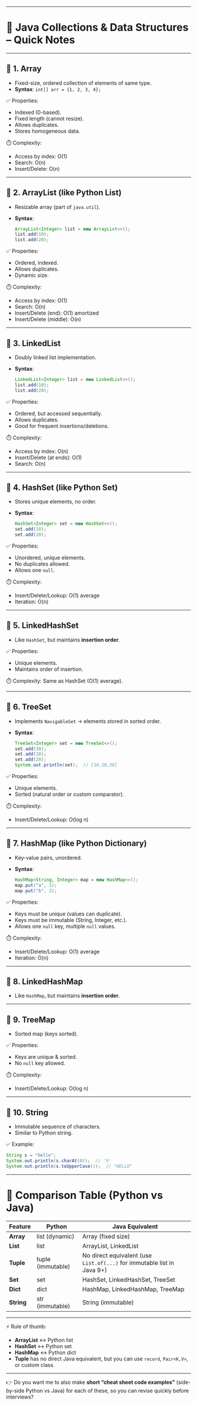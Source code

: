 
---

# 📝 Java Collections & Data Structures – Quick Notes

---

## 🔹 1. **Array**

* Fixed-size, ordered collection of elements of same type.
* **Syntax**: `int[] arr = {1, 2, 3, 4};`

✅ Properties:

* Indexed (0-based).
* Fixed length (cannot resize).
* Allows duplicates.
* Stores homogeneous data.

⏱️ Complexity:

* Access by index: O(1)
* Search: O(n)
* Insert/Delete: O(n)

---

## 🔹 2. **ArrayList** (like Python List)

* Resizable array (part of `java.util`).
* **Syntax**:

  ```java
  ArrayList<Integer> list = new ArrayList<>();
  list.add(10);
  list.add(20);
  ```

✅ Properties:

* Ordered, indexed.
* Allows duplicates.
* Dynamic size.

⏱️ Complexity:

* Access by index: O(1)
* Search: O(n)
* Insert/Delete (end): O(1) amortized
* Insert/Delete (middle): O(n)

---

## 🔹 3. **LinkedList**

* Doubly linked list implementation.
* **Syntax**:

  ```java
  LinkedList<Integer> list = new LinkedList<>();
  list.add(10);
  list.add(20);
  ```

✅ Properties:

* Ordered, but accessed sequentially.
* Allows duplicates.
* Good for frequent insertions/deletions.

⏱️ Complexity:

* Access by index: O(n)
* Insert/Delete (at ends): O(1)
* Search: O(n)

---

## 🔹 4. **HashSet** (like Python Set)

* Stores unique elements, no order.
* **Syntax**:

  ```java
  HashSet<Integer> set = new HashSet<>();
  set.add(10);
  set.add(20);
  ```

✅ Properties:

* Unordered, unique elements.
* No duplicates allowed.
* Allows one `null`.

⏱️ Complexity:

* Insert/Delete/Lookup: O(1) average
* Iteration: O(n)

---

## 🔹 5. **LinkedHashSet**

* Like `HashSet`, but maintains **insertion order**.

✅ Properties:

* Unique elements.
* Maintains order of insertion.

⏱️ Complexity: Same as HashSet (O(1) average).

---

## 🔹 6. **TreeSet**

* Implements `NavigableSet` → elements stored in sorted order.
* **Syntax**:

  ```java
  TreeSet<Integer> set = new TreeSet<>();
  set.add(30);
  set.add(10);
  set.add(20);
  System.out.println(set);  // [10,20,30]
  ```

✅ Properties:

* Unique elements.
* Sorted (natural order or custom comparator).

⏱️ Complexity:

* Insert/Delete/Lookup: O(log n)

---

## 🔹 7. **HashMap** (like Python Dictionary)

* Key-value pairs, unordered.
* **Syntax**:

  ```java
  HashMap<String, Integer> map = new HashMap<>();
  map.put("a", 1);
  map.put("b", 2);
  ```

✅ Properties:

* Keys must be unique (values can duplicate).
* Keys must be immutable (String, Integer, etc.).
* Allows one `null` key, multiple `null` values.

⏱️ Complexity:

* Insert/Delete/Lookup: O(1) average
* Iteration: O(n)

---

## 🔹 8. **LinkedHashMap**

* Like `HashMap`, but maintains **insertion order**.

---

## 🔹 9. **TreeMap**

* Sorted map (keys sorted).

✅ Properties:

* Keys are unique & sorted.
* No `null` key allowed.

⏱️ Complexity:

* Insert/Delete/Lookup: O(log n)

---

## 🔹 10. **String**

* Immutable sequence of characters.
* Similar to Python string.

✅ Example:

```java
String s = "hello";
System.out.println(s.charAt(0));  // 'h'
System.out.println(s.toUpperCase());  // "HELLO"
```

---

# 📌 Comparison Table (Python vs Java)

| Feature    | Python            | Java Equivalent                                                         |
| ---------- | ----------------- | ----------------------------------------------------------------------- |
| **Array**  | list (dynamic)    | Array (fixed size)                                                      |
| **List**   | list              | ArrayList, LinkedList                                                   |
| **Tuple**  | tuple (immutable) | No direct equivalent (use `List.of(...)` for immutable list in Java 9+) |
| **Set**    | set               | HashSet, LinkedHashSet, TreeSet                                         |
| **Dict**   | dict              | HashMap, LinkedHashMap, TreeMap                                         |
| **String** | str (immutable)   | String (immutable)                                                      |

---

⚡ Rule of thumb:

* **ArrayList** ↔ Python list
* **HashSet** ↔ Python set
* **HashMap** ↔ Python dict
* **Tuple** has no direct Java equivalent, but you can use `record`, `Pair<K,V>`, or custom class.

---

👉 Do you want me to also make **short “cheat sheet code examples”** (side-by-side Python vs Java) for each of these, so you can revise quickly before interviews?
